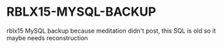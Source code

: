 # RBLX15-MYSQL-BACKUP
rblx15 MySQL backup because meditation didn't post, this SQL is old so it maybe needs reconstruction 
